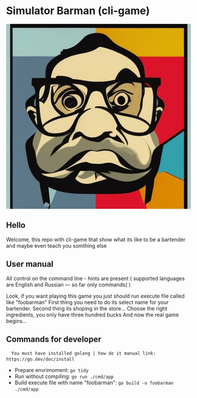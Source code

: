 # Simulator Barman (cli-game)

<p align="center">
  <img src="./assets/logogame.jpg" alt="Foobarman cli-game"/>
</p>

## Hello

Welcome, this repo with cli-game that show what its like to be a bartender
and maybe even teach you somthing else

## User manual

All control on the command line - hints are present ( supported languages are English and Russian — so far only commands( )

Look, if you want playing this game you just should run execute file called like "foobarman"
First thing you need to do its select name for your bartender.
Second thing its shoping in the store... Choose the right ingredients, you only have three hundred bucks
And now the real game begins... 

## Commands for developer

```
  You must have installed golang | how do it manual link: https://go.dev/doc/install
```

* Prepare envrimoment: ```go tidy```
* Run without compiling: ```go run ./cmd/app```
* Build execute file with name "foobarman": ```go build -o foobarman ./cmd/app```
